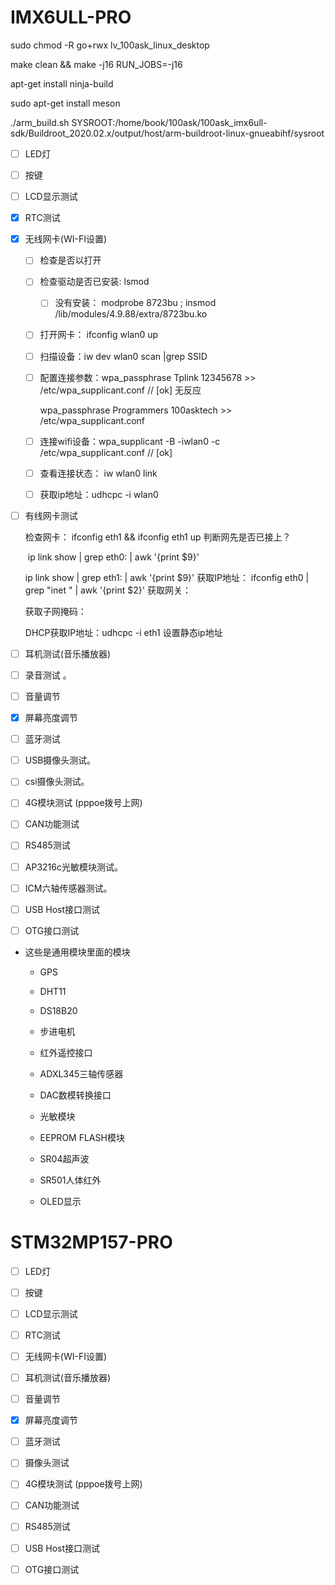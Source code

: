 # IMX6ULL-PRO

sudo chmod -R go+rwx  lv_100ask_linux_desktop

make clean && make -j16 RUN_JOBS=-j16

apt-get install ninja-build

sudo apt-get install meson

./arm_build.sh  SYSROOT:/home/book/100ask/100ask_imx6ull-sdk/Buildroot_2020.02.x/output/host/arm-buildroot-linux-gnueabihf/sysroot

- [ ] LED灯

- [ ] 按键

- [ ] LCD显示测试

- [x] RTC测试

- [x] 无线网卡(WI-FI设置)
  - [ ] 检查是否以打开
  
  - [ ] 检查驱动是否已安装: lsmod 
    - [ ] 没有安装： modprobe 8723bu ; insmod /lib/modules/4.9.88/extra/8723bu.ko
    
  - [ ] 打开网卡： ifconfig wlan0 up
  
  - [ ] 扫描设备：iw dev wlan0 scan |grep SSID
  
  - [ ] 配置连接参数：wpa_passphrase Tplink 12345678 >> /etc/wpa_supplicant.conf  // [ok] 无反应
  
    wpa_passphrase Programmers 100asktech >> /etc/wpa_supplicant.conf
  - [ ] 连接wifi设备：wpa_supplicant -B -iwlan0 -c /etc/wpa_supplicant.conf  // [ok]
  
  - [ ] 查看连接状态： iw wlan0 link 
  
  - [ ] 获取ip地址：udhcpc -i wlan0
  
- [ ] 有线网卡测试

  检查网卡： ifconfig eth1 && ifconfig eth1 up
  判断网先是否已接上？  

  ​	 ip link show | grep eth0: | awk '{print $9}'

   	ip link show | grep eth1: | awk '{print $9}'
  获取IP地址： ifconfig eth0 | grep "inet " | awk '{print $2}'
  获取网关：

  获取子网掩码：

  DHCP获取IP地址：udhcpc -i eth1
  设置静态ip地址

- [ ] 耳机测试(音乐播放器)

- [ ] 录音测试 。

- [ ] 音量调节

- [x] 屏幕亮度调节

- [ ] 蓝牙测试

- [ ] USB摄像头测试。

- [ ] csi摄像头测试。

- [ ] 4G模块测试 (pppoe拨号上网)

- [ ] CAN功能测试

- [ ] RS485测试

- [ ] AP3216c光敏模块测试。

- [ ] ICM六轴传感器测试。

- [ ] USB Host接口测试

- [ ] OTG接口测试

* 这些是通用模块里面的模块

  * GPS

  * DHT11

  * DS18B20

  * 步进电机

  * 红外遥控接口

  * ADXL345三轴传感器

  * DAC数模转换接口

  * 光敏模块

  * EEPROM FLASH模块

  * SR04超声波

  * SR501人体红外

  * OLED显示

    


# STM32MP157-PRO

- [ ] LED灯
- [ ] 按键
- [ ] LCD显示测试
- [ ] RTC测试
- [ ] 无线网卡(WI-FI设置)
- [ ] 耳机测试(音乐播放器)
- [ ] 音量调节
- [x] 屏幕亮度调节
- [ ] 蓝牙测试
- [ ] 摄像头测试
- [ ] 4G模块测试 (pppoe拨号上网)
- [ ] CAN功能测试
- [ ] RS485测试
- [ ] USB Host接口测试
- [ ] OTG接口测试

